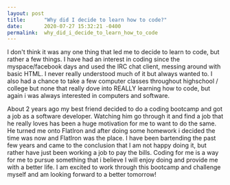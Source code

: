 ```yaml
---
layout: post
title:      "Why did I decide to learn how to code?"
date:       2020-07-27 15:32:21 -0400
permalink:  why_did_i_decide_to_learn_how_to_code
---
```



I don't think it was any one thing that led me to decide to learn to code, but rather a few things. I have had an interest in coding since the myspace/facebook days and used the IRC chat client, messing around with basic HTML. I never really understood much of it but always wanted to. I also had a chance to take a few computer classes throughout highschool / college but none that really dove into REALLY learning how to code, but again i was always interested in computers
and software.

 About 2 years ago my best friend decided to do a coding bootcamp and got a job as a software developer. Watching him go through it and find a job that he really loves has been a huge motivation for me to want to do the same. He turned me onto FlatIron and after doing some homework i decided the time was now and FlatIron was the place. I have been bartending the past few years and came to the conclusion that I am not happy doing it, but rather have just been working a job to pay the bills. Coding for me is a way for me to pursue something that i believe I will enjoy doing and provide me with a better life. I am excited to work through this bootcamp and challenge myself and am looking forward to a better tomorrow! 
